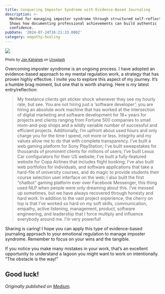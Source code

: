 ```yaml
---
title: Conquering Imposter Syndrome with Evidence-Based Journaling
description: >-
  Method for managing imposter syndrome through structured self-reflection.
  Shows how documenting professional achievements can build authentic
  confidence.
pubDate: '2024-07-24T16:21:33.000Z'
category: empathy-healing
---
```


![](https://cdn-images-1.medium.com/max/1200/0*Qr5UWzrPHtajO6PM)

<small>Photo by [Jan Kahánek](https://unsplash.com/@honza_kahanek?utm_source=medium&utm_medium=referral) on [Unsplash](https://unsplash.com?utm_source=medium&utm_medium=referral)</small>

Overcoming imposter syndrome is an ongoing process. I have adopted an evidence-based approach to my mental regulation work, a strategy that has proven highly effective. I invite you to explore this aspect of my journey. It’s a humble brag moment, but one that is worth sharing. Here is my latest entry/reflection:

> My freelance clients get sticker shock whenever they see my hourly rate, but see. You are not hiring just a ‘software developer’; you are hiring an absolute work machine that has worked at the intersection of digital marketing and software development for 16+ years for projects and clients ranging from Fortune 500 companies to small mom-and-pop shops and a wildly variable number of successful and efficient projects. Additionally, I’m upfront about used hours and only charge you for the time I spend, not more or less. Integrity and my values allow me to do that with complete transparency. I’ve built a web gaming platform for Sony PlayStation; I’ve built sweepstakes for thousands of prominent clients for millions of users; I’ve built Lexus Car configurators for their US website; I’ve built a fully-featured website for Copa Airlines that includes flight booking; I’ve also built web portfolios for individuals, and software applications that take a hard-file of university courses, and do magic to provide students their course selection user interface on the web; I also built the first “chatbot” gaming platform ever over Facebook Messenger, this thing used NLP when people were only dreaming about this. I’ve messed up sometimes, but we have always recovered through honesty and hard work. In addition to the vast project experience, the cherry on top is that I’ve worked so hard on my soft skills, communication, empathy, active listening, management, product, software engineering, and leadership that I force multiply and influence everybody around me. I’m very powerful!

Sharing is caring! I hope you can apply this type of evidence-based journaling approach to your emotional regulation to manage imposter syndrome. Remember to focus on your wins and the tangible.

If you notice you make many mistakes in your work, that’s an excellent opportunity to understand a lagoon you might want to work on intentionally. “The obstacle is the way!”

Good luck!
---

_Originally published on [Medium](https://medium.com/@wizards777/conquering-imposter-syndrome-with-evidence-based-journaling-2dcb62f64e3a)._
